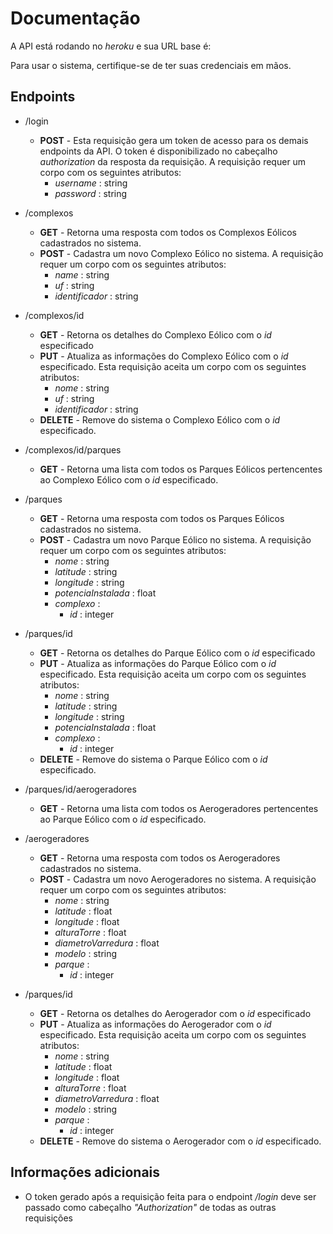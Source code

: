# Documentação

A API está rodando no *heroku* e sua URL base é:

Para usar o sistema, certifique-se de ter suas credenciais em mãos.

## Endpoints

- /login
    - **POST** - Esta requisição gera um token de acesso para os demais endpoints da API. O token é disponibilizado no cabeçalho *authorization* da resposta da requisição. A requisição requer um corpo com os seguintes atributos:
        - *username* : string
        - *password* : string

-  /complexos
    -  **GET** - Retorna uma resposta com todos os Complexos Eólicos cadastrados no sistema.
    -  **POST** - Cadastra um novo Complexo Eólico no sistema. A requisição requer um corpo com os seguintes atributos:
        -  *name* : string
        -  *uf* : string
        -  *identificador* : string

-  /complexos/id
    -  **GET** - Retorna os detalhes do Complexo Eólico com o *id* especificado
    -  **PUT** - Atualiza as informações do Complexo Eólico com o *id* especificado. Esta requisição aceita um corpo com os seguintes atributos:
        -  *nome* : string
        -  *uf* : string
        -  *identificador* : string
    -  **DELETE** - Remove do sistema o Complexo Eólico com o *id* especificado.

-  /complexos/id/parques
    -  **GET** - Retorna uma lista com todos os Parques Eólicos pertencentes ao Complexo Eólico com o *id* especificado.

-  /parques
    -  **GET** - Retorna uma resposta com todos os Parques Eólicos cadastrados no sistema.
    -  **POST** - Cadastra um novo Parque Eólico no sistema. A requisição requer um corpo com os seguintes atributos:
        -  *nome* : string
        -  *latitude* : string
        -  *longitude* : string
        -  *potenciaInstalada* : float
        -  *complexo* : 
            - *id* : integer

-  /parques/id
    -  **GET** - Retorna os detalhes do Parque Eólico com o *id* especificado
    -  **PUT** - Atualiza as informações do Parque Eólico com o *id* especificado. Esta requisição aceita um corpo com os seguintes atributos:
        -  *nome* : string
        -  *latitude* : string
        -  *longitude* : string
        -  *potenciaInstalada* : float
        -  *complexo* : 
            - *id* : integer
    -  **DELETE** - Remove do sistema o Parque Eólico com o *id* especificado.

-  /parques/id/aerogeradores
    -  **GET** - Retorna uma lista com todos os Aerogeradores pertencentes ao Parque Eólico com o *id* especificado.

-  /aerogeradores
    -  **GET** - Retorna uma resposta com todos os Aerogeradores cadastrados no sistema.
    -  **POST** - Cadastra um novo Aerogeradores no sistema. A requisição requer um corpo com os seguintes atributos:
        -  *nome* : string
        -  *latitude* : float
        -  *longitude* : float
        -  *alturaTorre* : float
        -  *diametroVarredura* : float
        -  *modelo* : string
        -  *parque* : 
            - *id* : integer

-  /parques/id
    -  **GET** - Retorna os detalhes do Aerogerador com o *id* especificado
    -  **PUT** - Atualiza as informações do Aerogerador com o *id* especificado. Esta requisição aceita um corpo com os seguintes atributos:
        -  *nome* : string
        -  *latitude* : float
        -  *longitude* : float
        -  *alturaTorre* : float
        -  *diametroVarredura* : float
        -  *modelo* : string
        -  *parque* : 
            - *id* : integer
    -  **DELETE** - Remove do sistema o Aerogerador com o *id* especificado.

## Informações adicionais

-  O token gerado após a requisição feita para o endpoint */login* deve ser passado como cabeçalho *"Authorization"* de todas as outras requisições
